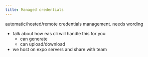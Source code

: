 ```yaml
---
title: Managed credentials
---
```


automatic/hosted/remote credentials management. needs wording

- talk about how eas cli will handle this for you
  - can generate
  - can upload/download
- we host on expo servers and share with team